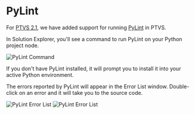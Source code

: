 PyLint
======

For [PTVS 2.1](https://pytools.codeplex.com/releases/view/109707), we have added support for running [PyLint](http://pylint.org/) in PTVS.

In Solution Explorer, you'll see a command to run PyLint on your Python project node.

![PyLint Command](https://github.com/Microsoft/PTVS/blob/master/Python/Docs/User/Images/PylintCommand.png)

If you don't have PyLint installed, it will prompt you to install it into your active Python environment.

The errors reported by PyLint will appear in the Error List window. Double-click on an error and it will take you to the source code.

![PyLint Error List](https://github.com/Microsoft/PTVS/blob/master/Python/Docs/User/Images/PylintErrorList.png)
![PyLint Error List](https://github.com/Microsoft/PTVS/wiki/blob/master/Images/PylintErrorList.png)

